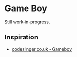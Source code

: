 # Game Boy

Still work-in-progress.

## Inspiration

- [codeslinger.co.uk - Gameboy](http://www.codeslinger.co.uk/pages/projects/gameboy/beginning.html)
